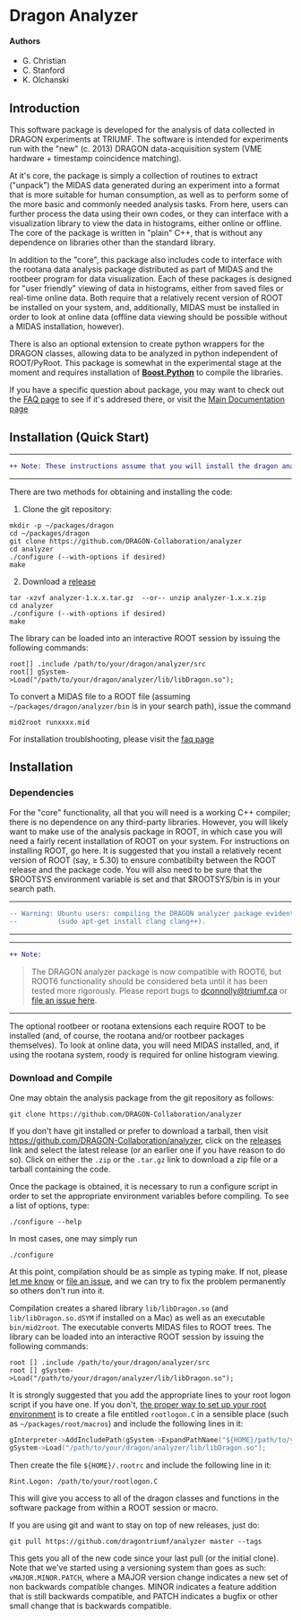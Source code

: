 # __Dragon Analyzer__

#### Authors
- G. Christian
- C. Stanford
- K. Olchanski

## __Introduction__

This software package is developed for the analysis of data collected in DRAGON experiments at TRIUMF. The software is intended for experiments run with the "new" (c. 2013) DRAGON data-acquisition system (VME hardware + timestamp coincidence matching).

At it's core, the package is simply a collection of routines to extract ("unpack") the MIDAS data generated during an experiment into a format that is more suitable for human consumption, as well as to perform some of the more basic and commonly needed analysis tasks. From here, users can further process the data using their own codes, or they can interface with a visualization library to view the data in histograms, either online or offline. The core of the package is written in "plain" C++, that is without any dependence on libraries other than the standard library.

In addition to the "core", this package also includes code to interface with the rootana data analysis package distributed as part of MIDAS and the rootbeer program for data visualization. Each of these packages is designed for "user friendly" viewing of data in histograms, either from saved files or real-time online data. Both require that a relatively recent version of ROOT be installed on your system, and, additionally, MIDAS must be installed in order to look at online data (offline data viewing should be possible without a MIDAS installation, however).

There is also an optional extension to create python wrappers for the DRAGON classes, allowing data to be analyzed in python independent of ROOT/PyRoot. This package is somewhat in the experimental stage at the moment and requires installation of [__Boost.Python__](http://www.boost.org/doc/libs/1_51_0/libs/python/doc/) to compile the libraries.

If you have a specific question about package, you may want to check out the [FAQ page](http://trshare.triumf.ca/~dconnolly/dragon/analyzer/faq.html) to see if it's addresed there, or visit the [Main Documentation page](http://trshare.triumf.ca/~dconnolly/dragon/analyzer/html/index.html)

## __Installation (Quick Start)__

---
```diff
++ Note: These instructions assume that you will install the dragon analyzer package in ~/packages/dragon
```
---

There are two methods for obtaining and installing the code:

1. Clone the git repository:
  ```
  mkdir -p ~/packages/dragon
  cd ~/packages/dragon
  git clone https://github.com/DRAGON-Collaboration/analyzer
  cd analyzer
  ./configure (--with-options if desired)
  make
  ```

2. Download a [release](https://github.com/DRAGON-Collaboration/analyzer/releases)
  ```
  tar -xzvf analyzer-1.x.x.tar.gz  --or-- unzip analyzer-1.x.x.zip
  cd analyzer
  ./configure (--with-options if desired)
  make
  ```

The library can be loaded into an interactive ROOT session by issuing the following commands:
```
root[] .include /path/to/your/dragon/analyzer/src
root[] gSystem->Load("/path/to/your/dragon/analyzer/lib/libDragon.so");
```

To convert a MIDAS file to a ROOT file (assuming `~/packages/dragon/analyzer/bin` is in your search path), issue the command
```
mid2root runxxxx.mid
````

For installation troublshooting, please visit the [faq page](http://trshare.triumf.ca/~dconnolly/dragon/analyzer/html/faq.html#install_faq)


## __Installation__

### __Dependencies__

For the "core" functionality, all that you will need is a working C++ compiler; there is no dependence on any third-party libraries. However, you will likely want to make use of the analysis package in ROOT, in which case you will need a fairly recent installation of ROOT on your system. For instructions on installing ROOT, go here. It is suggested that you install a relatively recent version of ROOT (say, ≥ 5.30) to ensure combatibilty between the ROOT release and the package code. You will also need to be sure that the $ROOTSYS environment variable is set and that $ROOTSYS/bin is in your search path.

---
```diff
-- Warning: Ubuntu users: compiling the DRAGON analyzer package evidently requires clang 
--          (sudo apt-get install clang clang++).
```
---

---
```diff 
++ Note: 
```
> The DRAGON analyzer package is now compatible with ROOT6, but ROOT6 functionality should be considered beta until it has been tested more rigorously. Please report bugs to [dconnolly@triumf.ca](mailto:dconnolly@triumf.ca) or [file an issue here]().
---


The optional rootbeer or rootana extensions each require ROOT to be installed (and, of course, the rootana and/or rootbeer packages themselves). To look at online data, you will need MIDAS installed, and, if using the rootana system, roody is required for online histogram viewing.

### __Download and Compile__

One may obtain the analysis package from the git repository as follows:
```
git clone https://github.com/DRAGON-Collaboration/analyzer
```
If you don't have git installed or prefer to download a tarball, then visit https://github.com/DRAGON-Collaboration/analyzer, click on the [releases](https://github.com/DRAGON-Collaboration/analyzer/releases) link and select the latest release (or an earlier one if you have reason to do so). Click on either the `.zip` or the `.tar.gz` link to download a zip file or a tarball containing the code.

Once the package is obtained, it is necessary to run a configure script in order to set the appropriate environment variables before compiling. To see a list of options, type:
```
./configure --help
```

In most cases, one may simply run
```
./configure
```

At this point, compilation should be as simple as typing make. If not, please [let me know](mailto:dconnolly@triumf.ca) or [file an issue](https://github.com/DRAGON-Collaboration/analyzer/issues), and we can try to fix the problem permanently so others don't run into it.

Compilation creates a shared library `lib/libDragon.so` (and `lib/libDragon.so.dSYM` if installed on a Mac) as well as an executable `bin/mid2root`. The executable converts MIDAS files to ROOT trees. The library can be loaded into an interactive ROOT session by issuing the following commands:
```
root [] .include /path/to/your/dragon/analyzer/src
root [] gSystem->Load("/path/to/your/dragon/analyzer/lib/libDragon.so");
```

It is strongly suggested that you add the appropriate lines to your root logon script if you have one. If you don't, [the proper way to set up your root environment](https://root.cern.ch/root/htmldoc/guides/users-guide/ROOTUsersGuide.html#environment-setup) is to create a file entitled `rootlogon.C` in a sensible place (such as `~/packages/root/macros`) and include the following lines in it:
```c++
gInterpreter->AddIncludePath(gSystem->ExpandPathName("${HOME}/path/to/your/dragon/analyzer/src"));
gSystem->Load("/path/to/your/dragon/analyzer/lib/libDragon.so");
```

Then create the file `${HOME}/.rootrc` and include the following line in it:
```
Rint.Logon: /path/to/your/rootlogon.C
```

This will give you access to all of the dragon classes and functions in the software package from within a ROOT session or macro.

If you are using git and want to stay on top of new releases, just do:
```
git pull https://github.com/dragontriumf/analyzer master --tags
```

This gets you all of the new code since your last pull (or the initial clone). Note that we've started using a versioning system than goes as such: `vMAJOR.MINOR.PATCH`, where a MAJOR version change indicates a new set of non backwards compatible changes. MINOR indicates a feature addition that is still backwards compatible, and PATCH indicates a bugfix or other small change that is backwards compatible.
